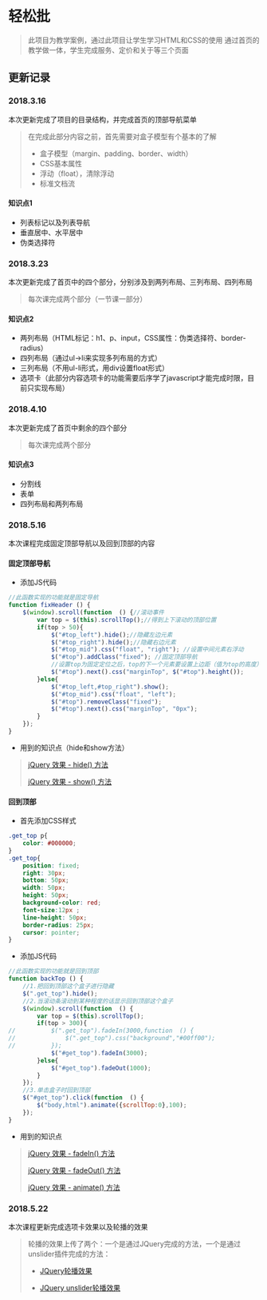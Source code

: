 # 轻松批

>此项目为教学案例，通过此项目让学生学习HTML和CSS的使用
>通过首页的教学做一体，学生完成服务、定价和关于等三个页面

## 更新记录

### 2018.3.16

本次更新完成了项目的目录结构，并完成首页的顶部导航菜单
>在完成此部分内容之前，首先需要对盒子模型有个基本的了解
>
>* 盒子模型（margin、padding、border、width）
>* CSS基本属性
>* 浮动（float），清除浮动
>* 标准文档流

#### 知识点1

* 列表标记以及列表导航
* 垂直居中、水平居中
* 伪类选择符

### 2018.3.23

本次更新完成了首页中的四个部分，分别涉及到两列布局、三列布局、四列布局
>每次课完成两个部分（一节课一部分）

#### 知识点2

* 两列布局（HTML标记：h1、p、input，CSS属性：伪类选择符、border-radius）
* 四列布局（通过ul->li来实现多列布局的方式）
* 三列布局（不用ul-li形式，用div设置float形式）
* 选项卡（此部分内容选项卡的功能需要后序学了javascript才能完成时限，目前只实现布局）

### 2018.4.10

本次更新完成了首页中剩余的四个部分
>每次课完成两个部分

#### 知识点3

* 分割线
* 表单
* 四列布局和两列布局

### 2018.5.16

本次课程完成固定顶部导航以及回到顶部的内容

#### 固定顶部导航

* 添加JS代码

```javascript
//此函数实现的功能就是固定导航
function fixHeader () {
    $(window).scroll(function  () {//滚动事件
        var top = $(this).scrollTop();//得到上下滚动的顶部位置
        if(top > 50){
            $("#top_left").hide();//隐藏左边元素
            $("#top_right").hide();//隐藏右边元素
            $("#top_mid").css("float", "right"); //设置中间元素右浮动
            $("#top").addClass("fixed"); //固定顶部导航
            //设置top为固定定位之后，top的下一个元素要设置上边距（值为top的高度）
            $("#top").next().css("marginTop", $("#top").height());
        }else{
            $("#top_left,#top_right").show();
            $("#top_mid").css("float", "left");
            $("#top").removeClass("fixed");
            $("#top").next().css("marginTop", "0px");
        }
    });
}
```

* 用到的知识点（hide和show方法）

> [jQuery 效果 - hide() 方法](http://www.w3school.com.cn/jquery/effect_hide.asp)
>
> [jQuery 效果 - show() 方法](http://www.w3school.com.cn/jquery/effect_show.asp)

#### 回到顶部

* 首先添加CSS样式

```css
.get_top p{
    color: #000000;
}
.get_top{
    position: fixed;
    right: 30px;
    bottom: 50px;
    width: 50px;
    height: 50px;
    background-color: red;
    font-size:12px ;
    line-height: 50px;
    border-radius: 25px;
    cursor: pointer;
}
```

* 添加JS代码

```javascript
//此函数实现的功能就是回到顶部
function backTop () {
    //1.把回到顶部这个盒子进行隐藏
    $(".get_top").hide();
    //2.当滚动条滚动到某种程度的话显示回到顶部这个盒子
    $(window).scroll(function  () {
        var top = $(this).scrollTop();
        if(top > 300){
//          $(".get_top").fadeIn(3000,function  () {
//              $(".get_top").css("background","#00ff00");
//          });
            $("#get_top").fadeIn(3000);
        }else{
            $("#get_top").fadeOut(1000);
        }
    });
    //3.单击盒子时回到顶部
    $("#get_top").click(function  () {
        $("body,html").animate({scrollTop:0},100);
    });
}
```

* 用到的知识点

> [jQuery 效果 - fadeIn() 方法](http://www.w3school.com.cn/jquery/effect_fadein.asp)
>
> [jQuery 效果 - fadeOut() 方法](http://www.w3school.com.cn/jquery/effect_fadeout.asp)
>
>[jQuery 效果 - animate() 方法](http://www.w3school.com.cn/jquery/effect_animate.asp)

### 2018.5.22

本次课程更新完成选项卡效果以及轮播的效果

> 轮播的效果上传了两个：一个是通过JQuery完成的方法，一个是通过unslider插件完成的方法：
> * [JQuery轮播效果](https://github.com/wuwuzhishu/WebFrontCode/tree/master/JS%2BJQuery/%E8%BD%AE%E6%92%AD%E5%9B%BE%E6%95%88%E6%9E%9C/JQuery)
>
> * [JQuery unslider轮播效果](https://github.com/wuwuzhishu/WebFrontCode/tree/master/JS%2BJQuery/%E8%BD%AE%E6%92%AD%E5%9B%BE%E6%95%88%E6%9E%9C/JQuery%20unslider)
